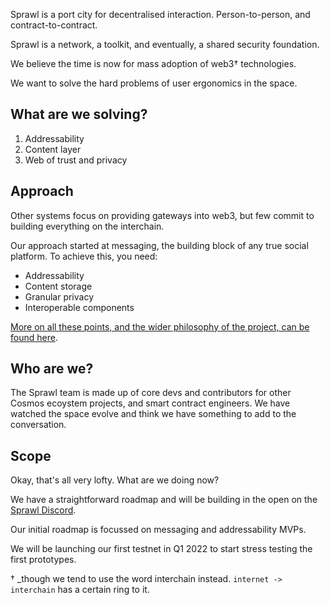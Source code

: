 Sprawl is a port city for decentralised interaction. Person-to-person, and contract-to-contract.

Sprawl is a network, a toolkit, and eventually, a shared security foundation.

We believe the time is now for mass adoption of web3† technologies.

We want to solve the hard problems of user ergonomics in the space.

## What are we solving?

1. Addressability
2. Content layer
3. Web of trust and privacy

## Approach

Other systems focus on providing gateways into web3, but few commit to building everything on the interchain.

Our approach started at messaging, the building block of any true social platform. To achieve this, you need:

- Addressability
- Content storage
- Granular privacy
- Interoperable components

[More on all these points, and the wider philosophy of the project, can be found here](./pages/approach.html).

## Who are we?

The Sprawl team is made up of core devs and contributors for other Cosmos ecoystem projects, and smart contract engineers. We have watched the space evolve and think we have something to add to the conversation.

## Scope

Okay, that's all very lofty. What are we doing now?

We have a straightforward roadmap and will be building in the open on the [Sprawl Discord](https://discord.gg/5HjBhrgx).

Our initial roadmap is focussed on  messaging and addressability MVPs.

We will be launching our first testnet in Q1 2022 to start stress testing the first prototypes.

† _though we tend to use the word interchain instead. `internet -> interchain` has a certain ring to it.

